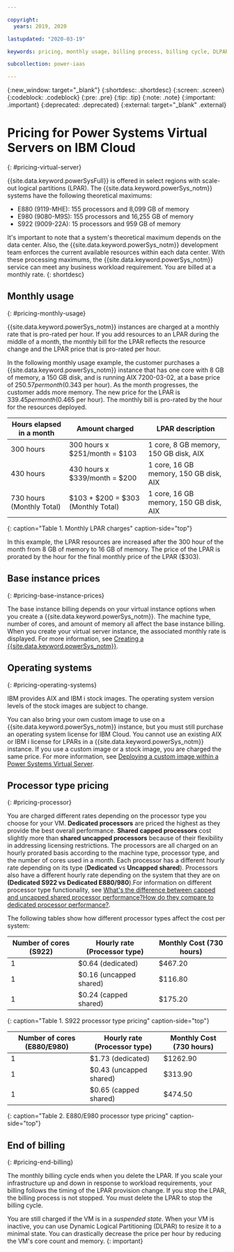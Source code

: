 ```yaml
---

copyright:
  years: 2019, 2020

lastupdated: "2020-03-19"

keywords: pricing, monthly usage, billing process, billing cycle, DLPAR, processor

subcollection: power-iaas

---
```


{:new_window: target="_blank"}
{:shortdesc: .shortdesc}
{:screen: .screen}
{:codeblock: .codeblock}
{:pre: .pre}
{:tip: .tip}
{:note: .note}
{:important: .important}
{:deprecated: .deprecated}
{:external: target="_blank" .external}

# Pricing for Power Systems Virtual Servers on IBM Cloud
{: #pricing-virtual-server}

{{site.data.keyword.powerSysFull}} is offered in select regions with scale-out logical partitions (LPAR). The {{site.data.keyword.powerSys_notm}} systems have the following theoretical maximums:

- E880 (9119-MHE): 155 processors and 8,099 GB of memory
- E980 (9080-M9S): 155 processors and 16,255 GB of memory
- S922 (9009-22A): 15 processors and 959 GB of memory

It's important to note that a system's theoretical maximum depends on the data center. Also, the {{site.data.keyword.powerSys_notm}} development team enforces the current available resources within each data center. With these processing maximums, the {{site.data.keyword.powerSys_notm}} service can meet any business workload requirement. You are billed at a monthly rate.
{: shortdesc}

## Monthly usage
{: #pricing-monthly-usage}

{{site.data.keyword.powerSys_notm}} instances are charged at a monthly rate that is pro-rated per hour. If you add resources to an LPAR during the middle of a month, the monthly bill for the LPAR reflects the resource change and the LPAR price that is pro-rated per hour.

In the following monthly usage example, the customer purchases a {{site.data.keyword.powerSys_notm}} instance that has one core with 8 GB of memory, a 150 GB disk, and is running AIX 7200-03-02, at a base price of $250.57 per month ($0.343 per hour). As the month progresses, the customer adds more memory. The new price for the LPAR is $339.45 per month ($0.465 per hour). The monthly bill is pro-rated by the hour for the resources deployed.

| Hours elapsed in a month       | Amount charged   |  LPAR description     |
| ----------------------------- | ----------------- | --------------------  |
| 300 hours        | 300 hours x $251/month = $103  | 1 core, 8 GB memory, 150 GB disk, AIX    |
| 430 hours        | 430 hours x $339/month = $200  | 1 core, 16 GB memory, 150 GB disk, AIX  |
| 730 hours (Monthly Total)  | $103 + $200 = $303 (Monthly Total)  |   1 core, 16 GB memory, 150 GB disk, AIX |
{: caption="Table 1. Monthly LPAR charges" caption-side="top"}

In this example, the LPAR resources are increased after the 300 hour of the month from 8 GB of memory to 16 GB of memory. The price of the LPAR is prorated by the hour for the final monthly price of the LPAR ($303).

## Base instance prices
{: #pricing-base-instance-prices}

The base instance billing depends on your virtual instance options when you create a {{site.data.keyword.powerSys_notm}}. The machine type, number of cores, and amount of memory all affect the base instance billing. When you create your virtual server instance, the associated monthly rate is displayed. For more information, see [Creating a {{site.data.keyword.powerSys_notm}}](/docs/power-iaas?topic=power-iaas-creating-power-virtual-server#creating-power-virtual-server).

## Operating systems
{: #pricing-operating-systems}

IBM provides AIX and IBM i stock images. The operating system version levels of the stock images are subject to change.

You can also bring your own custom image to use on a {{site.data.keyword.powerSys_notm}} instance, but you must still purchase an operating system license for IBM Cloud. You cannot use an existing AIX or IBM i license for LPARs in a {{site.data.keyword.powerSys_notm}} instance. If you use a custom image or a stock image, you are charged the same price. For more information, see [Deploying a custom image within a Power Systems Virtual Server](/docs/power-iaas?topic=power-iaas-deploy-custom-image).

## Processor type pricing
{: #pricing-processor}

You are charged different rates depending on the processor type you choose for your VM. **Dedicated processors** are priced the highest as they provide the best overall performance. **Shared capped processors** cost slightly more than **shared uncapped processors** because of their flexibility in addressing licensing restrictions. The processors are all charged on an hourly prorated basis according to the machine type, processor type, and the number of cores used in a month. Each processor has a different hourly rate depending on its type (**Dedicated** vs **Uncapped shared**). Processors also have a different hourly rate depending on the system that they are on **(Dedicated S922 vs Dedicated E880/980**).For information on different processor type functionality, see [What's the difference between capped and uncapped shared processor performance?How do they compare to dedicated processor performance?](/docs/power-iaas?topic=power-iaas-power-iaas-faqs#processor).

The following tables show how different processor types affect the cost per system:

Number of cores (S922)| Hourly rate (Processor type) | Monthly Cost (730 hours)
---------|----------|---------
 1 | $0.64 (dedicated) | $467.20
 1 | $0.16 (uncapped shared) | $116.80
 1 | $0.24 (capped shared) | $175.20
{: caption="Table 1. S922 processor type pricing" caption-side="top"}

Number of cores (E880/E980)| Hourly rate (Processor type) | Monthly Cost (730 hours)
---------|----------|---------
 1 | $1.73 (dedicated)| $1262.90
 1 | $0.43 (uncapped shared) | $313.90
 1 | $0.65 (capped shared) | $474.50
{: caption="Table 2. E880/E980 processor type pricing" caption-side="top"}

## End of billing
{: #pricing-end-billing}

The monthly billing cycle ends when you delete the LPAR. If you scale your infrastructure up and down in response to workload requirements, your billing follows the timing of the LPAR provision change. If you stop the LPAR, the billing process is not stopped. You must delete the LPAR to stop the billing cycle.

You are still charged if the VM is in a *suspended state*. When your VM is inactive, you can use Dynamic Logical Partitioning (DLPAR) to resize it to a minimal state. You can drastically decrease the price per hour by reducing the VM's core count and memory.
{: important}
